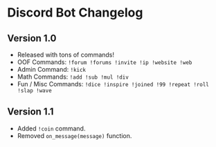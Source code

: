 # Discord Bot Changelog

## Version 1.0

- Released with tons of commands!
- OOF Commands: `!forum !forums !invite !ip !website !web`
- Admin Command: `!kick`
- Math Commands: `!add !sub !mul !div`
- Fun / Misc Commands: `!dice !inspire !joined !99 !repeat !roll !slap !wave`

## Version 1.1

- Added `!coin` command.
- Removed `on_message(message)` function.
